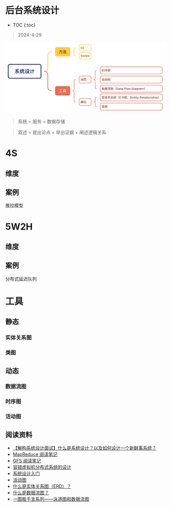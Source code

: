 # 后台系统设计

* TOC
{:toc}

> 2024-4-29

![outline](./diagram/outline.png)

> 系统 = 服务 + 数据存储

> 叙述 = 提出论点 + 举出证据 + 阐述逻辑关系

# 4S

## 维度


## 案例

推拉模型


# 5W2H

## 维度

## 案例

分布式延迟队列

# 工具

## 静态

### 实体关系图

### 类图

## 动态

### 数据流图

### 时序图

### 活动图


## 阅读资料

- [【解构系统设计面试】什么是系统设计？以及如何设计一个新鲜事系统？](https://blog.luoyuanhang.com/2020/05/24/system-design-0/)
- [MapReduce 阅读笔记](https://blog.luoyuanhang.com/2017/04/19/mapreduce-notes/)
- [GFS 阅读笔记](https://blog.luoyuanhang.com/2017/05/15/gfs-reading-notes/)
- [容错虚拟机分布式系统的设计](https://blog.luoyuanhang.com/2017/05/20/ftvm-notes/)
- [系统设计入门](https://github.com/donnemartin/system-design-primer/blob/master/README-zh-Hans.md)
- [活动图](https://zh.wikipedia.org/wiki/%E6%B4%BB%E5%8A%A8%E5%9B%BE)
- [什么是实体关系图（ERD）？](https://www.visual-paradigm.com/cn/guide/data-modeling/what-is-entity-relationship-diagram/)
- [什么是数据流图？](https://www.visual-paradigm.com/cn/guide/data-flow-diagram/what-is-data-flow-diagram/)
- [一图胜千言系列——泳道图和数据流图](https://juejin.cn/post/7185376363808260152)
